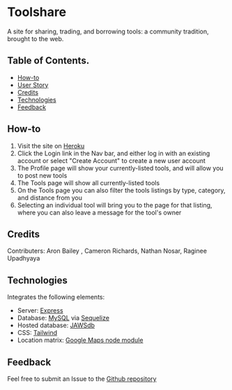 # Toolshare
A site for sharing, trading, and borrowing tools: a community tradition, brought to the web.

## Table of Contents.
- [How-to](#How-to)
- [User Story](#User-Story)
- [Credits](#credits)
- [Technologies](#Technologies)
- [Feedback](#Feedback)

## How-to
<ol>
    <li>Visit the site on <a href="https://pacific-tor-20392.herokuapp.com/">Heroku</a></li>
    <li>Click the Login link in the Nav bar, and either log in with an existing account or select "Create Account" to create a new user account</li>
    <li>The Profile page will show your currently-listed tools, and will allow you to post new tools</li>
    <li>The Tools page will show all currently-listed tools</li>
    <li>On the Tools page you can also filter the tools listings by type, category, and distance from you</li>
    <li>Selecting an individual tool will bring you to the page for that listing, where you can also leave a message for the tool's owner</li>
</ol>

## Credits
Contributers: Aron Bailey , Cameron Richards, Nathan Nosar, Raginee Upadhyaya

## Technologies
Integrates the following elements:
<ul>
    <li>Server: <a href="https://expressjs.com/">Express</a></li>
    <li>Database: <a href="https://www.mysql.com/">MySQL</a> via <a href="https://sequelize.org/master/">Sequelize</a></li>
    <li>Hosted database: <a href="https://devcenter.heroku.com/articles/jawsdb">JAWSdb</a></li>
    <li>CSS: <a href="https://tailwindcss.com/">Tailwind</a></li>
    <li>Location matrix: <a href="https://github.com/googlemaps/google-maps-services-js">Google Maps node module</a></li>    
</ul>

## Feedback

Feel free to submit an Issue to the <a href="https://github.com/crichards17/Toolshare">Github repository</a>

